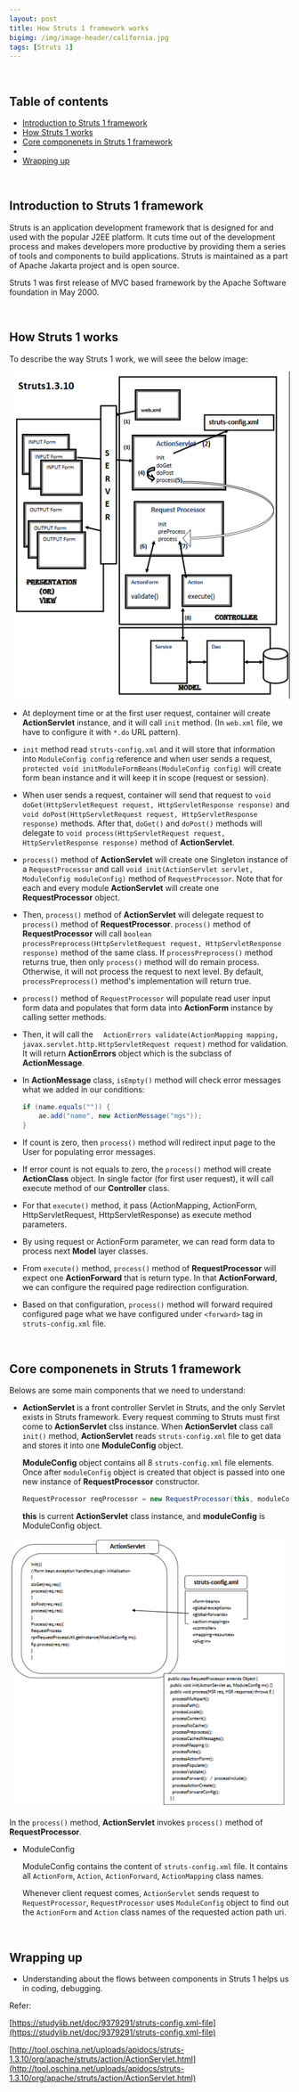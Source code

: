 ```yaml
---
layout: post
title: How Struts 1 framework works
bigimg: /img/image-header/california.jpg
tags: [Struts 1]
---
```




<br>

## Table of contents
- [Introduction to Struts 1 framework](#introduction-to-struts-1-framework)
- [How Struts 1 works]()
- [Core componenets in Struts 1 framework]()
- []()
- [Wrapping up](#wrapping-up)


<br>

## Introduction to Struts 1 framework
Struts is an application development framework that is designed for and used with the popular J2EE platform. It cuts time out of the development process and makes developers more productive by providing them a series of tools and components to build applications. Struts is maintained as a part of Apache Jakarta project and is open source. 

Struts 1 was first release of MVC based framework by the Apache Software foundation in May 2000.

<br>

## How Struts 1 works
To describe the way Struts 1 work, we will seee the below image:

![How Struts 1 work](../img/struts-1-framework/struts-1-architecture-1.png)

- At deployment time or at the first user request, container will create **ActionServlet** instance, and it will call ```init``` method. (In ```web.xml``` file, we have to configure it with ```*.do``` URL pattern).

- ```init``` method read ```struts-config.xml``` and it will store that information into ```ModuleConfig config``` reference and when user sends a request, ```protected void initModuleFormBeans(ModuleConfig config)``` will create form bean instance and it will keep it in scope (request or session).

- When user sends a request, container will send that request to ```void doGet(HttpServletRequest request, HttpServletResponse response)``` and ```  void doPost(HttpServletRequest request, HttpServletResponse response)``` methods. After that, ```doGet()``` and ```doPost()``` methods will delegate to ```void process(HttpServletRequest request, HttpServletResponse response)``` method of **ActionServlet**.
 
- ```process()``` method of **ActionServlet** will create one Singleton instance of a ```RequestProcessor``` and call ```void init(ActionServlet servlet, ModuleConfig moduleConfig)``` method of ```RequestProcessor```. Note that for each and every module **ActionServlet** will create one **RequestProcessor** object.

- Then, ```process()``` method of **ActionServlet** will delegate request to ```process()``` method of **RequestProcessor**. ```process()``` method of **RequestProcessor** will call ```boolean 	processPreprocess(HttpServletRequest request, HttpServletResponse response)``` method of the same class. If ```processPreprocess()``` method returns true, then only ```process()``` method will do remain process. Otherwise, it will not process the request to next level. By default, ```processPreprocess()``` method's implementation will return true.

- ```process()``` method of ```RequestProcessor``` will populate read user input form data and populates that form data into **ActionForm** instance by calling setter methods.

- Then, it will call the ```  ActionErrors validate(ActionMapping mapping, javax.servlet.http.HttpServletRequest request)``` method for validation. It will return **ActionErrors** object which is the subclass of **ActionMessage**.

- In **ActionMessage** class, ```isEmpty()``` method will check error messages what we added in our conditions:

    ```java
    if (name.equals("")) {
        ae.add("name", new ActionMessage("mgs"));
    }
    ```

- If count is zero, then ```process()``` method will redirect input page to the User for populating error messages.

- If error count is not equals to zero, the ```process()``` method will create **ActionClass** object. In single factor (for first user request), it will call execute method of our **Controller** class.

- For that ```execute()``` method, it pass (ActionMapping, ActionForm, HttpServletRequest, HttpServletResponse) as execute method parameters.

- By using request or ActionForm parameter, we can read form data to process next **Model** layer classes.

- From ```execute()``` method, ```process()``` method of **RequestProcessor** will expect one **ActionForward** that is return type. In that **ActionForward**, we can configure the required page redirection configuration.

- Based on that configuration, ```process()``` method will forward required configured page what we have configured under ```<forward>``` tag in ```struts-config.xml``` file.

<br>

## Core componenets in Struts 1 framework

Belows are some main components that we need to understand:
- **ActionServlet** is a front controller Servlet in Struts, and the only Servlet exists in Struts framework. Every request comming to Struts must first come to **ActionServlet** clss instance. When **ActionServlet** class call ```init()``` method, **ActionServlet** reads ```struts-config.xml``` file to get data and stores it into one **ModuleConfig** object. 

    **ModuleConfig** object contains all 8 ```struts-config.xml``` file elements. Once after ```moduleConfig``` object is created that object is passed into one new instance of **RequestProcessor** constructor.

    ```java
    RequestProcessor reqProcessor = new RequestProcessor(this, moduleConfig);
    ```

    **this** is current **ActionServlet** class instance, and **moduleConfig** is ModuleConfig object.

![ActionServlet works](../img/struts-1-framework/action-servlet-do.png)

In the ```process()``` method, **ActionServlet** invokes ```process()``` method of **RequestProcessor**. 

- ModuleConfig

    ModuleConfig contains the content of ```struts-config.xml``` file. It contains all ```ActionForm```, ```Action```, ```ActionForward```, ```ActionMapping``` class names.

    Whenever client request comes, ```ActionServlet``` sends request to ```RequestProcessor```, ```RequestProcessor``` uses ```ModuleConfig``` object to find out the ```ActionForm``` and ```Action``` class names of the requested action path uri.


<br>

## Wrapping up

- Understanding about the flows between components in Struts 1 helps us in coding, debugging.

Refer:

[https://studylib.net/doc/9379291/struts-config.xml-file](https://studylib.net/doc/9379291/struts-config.xml-file)

[http://tool.oschina.net/uploads/apidocs/struts-1.3.10/org/apache/struts/action/ActionServlet.html](http://tool.oschina.net/uploads/apidocs/struts-1.3.10/org/apache/struts/action/ActionServlet.html)